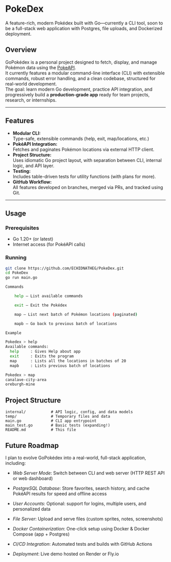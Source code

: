 # PokeDex

A feature-rich, modern Pokédex built with Go—currently a CLI tool, soon to be a full-stack web application with Postgres, file uploads, and Dockerized deployment.

## Overview

GoPokédex is a personal project designed to fetch, display, and manage Pokémon data using the [PokeAPI](https://pokeapi.co/).  
It currently features a modular command-line interface (CLI) with extensible commands, robust error handling, and a clean codebase, structured for real-world development.  
The goal: learn modern Go development, practice API integration, and progressively build a **production-grade app** ready for team projects, research, or internships.

---

## Features

- **Modular CLI:**  
  Type-safe, extensible commands (help, exit, map/locations, etc.)
- **PokéAPI Integration:**  
  Fetches and paginates Pokémon locations via external HTTP client.
- **Project Structure:**  
  Uses idiomatic Go project layout, with separation between CLI, internal logic, and API layer.
- **Testing:**  
  Includes table-driven tests for utility functions (with plans for more).
- **GitHub Workflow:**  
  All features developed on branches, merged via PRs, and tracked using Git.

---

## Usage

### Prerequisites

- Go 1.20+ (or latest)
- Internet access (for PokéAPI calls)

### Running

```bash
git clone https://github.com/ECHIDNATHEG/PokeDex.git
cd PokeDex
go run main.go

Commands

    help — List available commands

    exit — Exit the Pokédex

    map — List next batch of Pokémon locations (paginated)

    mapb — Go back to previous batch of locations

Example

Pokedex > help
Available commands:
  help     : Gives Help about app
  exit     : Exits the program
  map      : Lists all the locations in batches of 20
  mapb     : Lists previous batch of locations

Pokedex > map
canalave-city-area
oreburgh-mine
```

## Project Structure

```
internal/           # API logic, config, and data models
temp/               # Temporary files and data
main.go             # CLI app entrypoint
main_test.go        # Basic tests (expanding!)
README.md           # This file
```

## Future Roadmap

I plan to evolve GoPokédex into a real-world, full-stack application, including:

- *Web Server Mode*:
    Switch between CLI and web server (HTTP REST API or web dashboard)

- *PostgreSQL Database*:
    Store favorites, search history, and cache PokéAPI results for speed and offline access

- *User Accounts*:
    Optional: support for logins, multiple users, and personalized data

- *File Server*:
    Upload and serve files (custom sprites, notes, screenshots)

- *Docker Containerization*:
    One-click setup using Docker & Docker Compose (app + Postgres)

- *CI/CD Integration*:
    Automated tests and builds with GitHub Actions

- *Deployment*:
    Live demo hosted on Render or Fly.io

